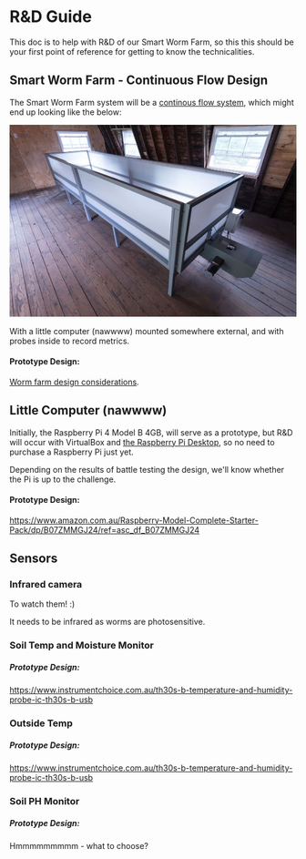 
# R&D Guide

This doc is to help with R&D of our Smart Worm Farm, so this this should be your first point of reference for getting to know the technicalities. 

## Smart Worm Farm - Continuous Flow Design 

The Smart Worm Farm system will be a [continous flow system](https://urbanwormcompany.com/complete-guide-to-continuous-flow-vermicomposting/), which might end up looking like the below:

<p align="center">
  <img src="https://github.com/danielneil/Smart-Worm-Bin/blob/main/images/cf-bin.jpg?raw=true">
</p>

With a little computer (nawwww) mounted somewhere external, and with probes inside to record metrics. 

#### Prototype Design: 
[Worm farm design considerations](https://github.com/danielneil/Smart-Worm-Farm/blob/main/research/bin-design.md).

## Little Computer (nawwww)

Initially, the Raspberry Pi 4 Model B 4GB, will serve as a prototype, but R&D will occur with VirtualBox and [the Raspberry Pi Desktop](https://www.raspberrypi.org/software/raspberry-pi-desktop/), so no need to purchase a Raspberry Pi just yet.

Depending on the results of battle testing the design, we'll know whether the Pi is up to the challenge.  

#### Prototype Design: 

https://www.amazon.com.au/Raspberry-Model-Complete-Starter-Pack/dp/B07ZMMGJ24/ref=asc_df_B07ZMMGJ24

## Sensors

### Infrared camera 

To watch them! :)

It needs to be infrared as worms are photosensitive.

### Soil Temp and Moisture Monitor
##### Prototype Design: 
https://www.instrumentchoice.com.au/th30s-b-temperature-and-humidity-probe-ic-th30s-b-usb

### Outside Temp
##### Prototype Design: 
https://www.instrumentchoice.com.au/th30s-b-temperature-and-humidity-probe-ic-th30s-b-usb

### Soil PH Monitor 
##### Prototype Design: 
Hmmmmmmmmm - what to choose?
